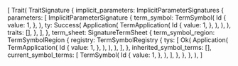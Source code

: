 [
    Trait(
        TraitSignature {
            implicit_parameters: ImplicitParameterSignatures {
                parameters: [
                    ImplicitParameterSignature {
                        term_symbol: TermSymbol(
                            Id {
                                value: 1,
                            },
                        ),
                        ty: Success(
                            Application(
                                TermApplication(
                                    Id {
                                        value: 1,
                                    },
                                ),
                            ),
                        ),
                        traits: [],
                    },
                ],
            },
            term_sheet: SignatureTermSheet {
                term_symbol_region: TermSymbolRegion {
                    registry: TermSymbolRegistry {
                        tys: [
                            Ok(
                                Application(
                                    TermApplication(
                                        Id {
                                            value: 1,
                                        },
                                    ),
                                ),
                            ),
                        ],
                    },
                    inherited_symbol_terms: [],
                    current_symbol_terms: [
                        TermSymbol(
                            Id {
                                value: 1,
                            },
                        ),
                    ],
                },
            },
        },
    ),
]